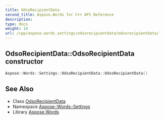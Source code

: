 ```yaml
---
title: OdsoRecipientData
second_title: Aspose.Words for C++ API Reference
description: 
type: docs
weight: 14
url: /cpp/aspose.words.settings/odsorecipientdata/odsorecipientdata/
---
```

## OdsoRecipientData::OdsoRecipientData constructor




```cpp
Aspose::Words::Settings::OdsoRecipientData::OdsoRecipientData()
```

## See Also

* Class [OdsoRecipientData](../)
* Namespace [Aspose::Words::Settings](../../)
* Library [Aspose.Words](../../../)
